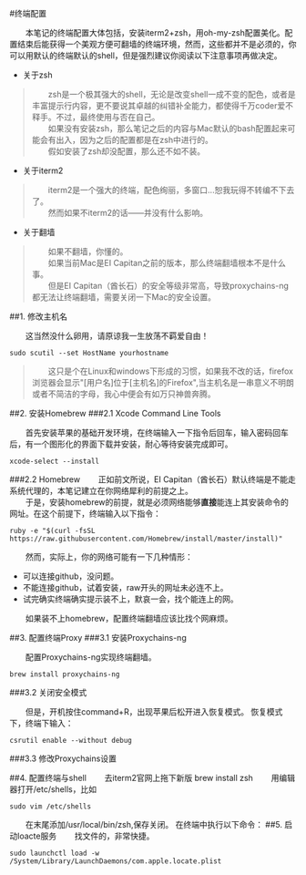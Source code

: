 #终端配置

　　本笔记的终端配置大体包括，安装iterm2+zsh，用oh-my-zsh配置美化。配置结束后能获得一个美观方便可翻墙的终端环境，然而，这些都并不是必须的，你可以用默认的终端默认的shell，但是强烈建议你阅读以下注意事项再做决定。

* 关于zsh 

>　　zsh是一个极其强大的shell，无论是改变shell一成不变的配色，或者是丰富提示行内容，更不要说其卓越的纠错补全能力，都使得千万coder爱不释手。不过，最终使用与否在自己。  
　　如果没有安装zsh，那么笔记之后的内容与Mac默认的bash配置起来可能会有出入，因为之后的配置都是在zsh中进行的。  
　　假如安装了zsh却没配置，那么还不如不装。

* 关于iterm2

>　　iterm2是一个强大的终端，配色绚丽，多窗口...恕我玩得不转编不下去了。  
　　然而如果不iterm2的话——并没有什么影响。

* 关于翻墙 

>　　如果不翻墙，你懂的。  
　　如果当前Mac是EI Capitan之前的版本，那么终端翻墙根本不是什么事。  
　　但是EI Capitan（酋长石）的安全等级非常高，导致proxychains-ng都无法让终端翻墙，需要关闭一下Mac的安全设置。

##1. 修改主机名

　　这当然没什么卵用，请原谅我一生放荡不羁爱自由！

	sudo scutil --set HostName yourhostname

>　　这只是个在Linux和windows下形成的习惯，如果我不改的话，firefox浏览器会显示"[用户名]位于[主机名]的Firefox",当主机名是一串意义不明朗或者不简洁的字母，我心中便会有如万只神兽奔腾。  

##2. 安装Homebrew
###2.1 Xcode Command Line Tools

　　首先安装苹果的基础开发环境，在终端输入一下指令后回车，输入密码回车后，有一个图形化的界面下载并安装，耐心等待安装完成即可。

	xcode-select --install
	
###2.2 Homebrew
　　正如前文所说，EI Capitan（酋长石）默认终端是不能走系统代理的，本笔记建立在你网络犀利的前提之上。  
　　于是，安装homebrew的前提，就是必须网络能够**直接**能连上其安装命令的网址。在这个前提下，终端输入以下指令：

	ruby -e "$(curl -fsSL https://raw.githubusercontent.com/Homebrew/install/master/install)"

　　然而，实际上，你的网络可能有一下几种情形：  

*  可以连接github，没问题。   
*  不能连接github，试着安装，raw开头的网址未必连不上。
*  试完确实终端确实提示装不上，默哀一会，找个能连上的网。  

　　如果装不上homebrew，配置终端翻墙应该比找个网麻烦。

##3. 配置终端Proxy
###3.1 安装Proxychains-ng

　　配置Proxychains-ng实现终端翻墙。  

	brew install proxychains-ng  

###3.2 关闭安全模式

　　但是，开机按住command+R，出现苹果后松开进入恢复模式。
恢复模式下，终端下输入：

	csrutil enable --without debug

###3.3 修改Proxychains设置

##4. 配置终端与shell
　　去iterm2官网上拖下新版
brew install zsh
　　用编辑器打开/etc/shells，比如

	sudo vim /etc/shells

　　在末尾添加/usr/local/bin/zsh,保存关闭。 在终端中执行以下命令：
##5. 启动loacte服务
　　找文件的，非常快捷。

	sudo launchctl load -w /System/Library/LaunchDaemons/com.apple.locate.plist




